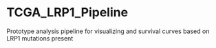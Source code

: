 # TCGA_LRP1_Pipeline
Prototype analysis pipeline for visualizing and survival curves based on LRP1 mutations present
